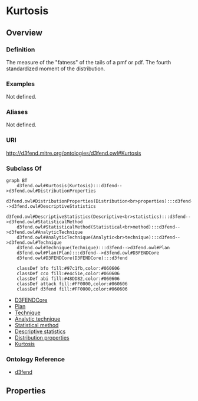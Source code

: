 # Kurtosis

## Overview

### Definition
The measure of the "fatness" of the tails of a pmf or pdf. The fourth standardized moment of the distribution.

### Examples
Not defined.

### Aliases
Not defined.

### URI
http://d3fend.mitre.org/ontologies/d3fend.owl#Kurtosis

### Subclass Of
```mermaid
graph BT
    d3fend.owl#Kurtosis(Kurtosis):::d3fend-->d3fend.owl#DistributionProperties
    d3fend.owl#DistributionProperties(Distribution<br>properties):::d3fend-->d3fend.owl#DescriptiveStatistics
    d3fend.owl#DescriptiveStatistics(Descriptive<br>statistics):::d3fend-->d3fend.owl#StatisticalMethod
    d3fend.owl#StatisticalMethod(Statistical<br>method):::d3fend-->d3fend.owl#AnalyticTechnique
    d3fend.owl#AnalyticTechnique(Analytic<br>technique):::d3fend-->d3fend.owl#Technique
    d3fend.owl#Technique(Technique):::d3fend-->d3fend.owl#Plan
    d3fend.owl#Plan(Plan):::d3fend-->d3fend.owl#D3FENDCore
    d3fend.owl#D3FENDCore(D3FENDCore):::d3fend
    
    classDef bfo fill:#97c1fb,color:#060606
    classDef cco fill:#e4c51e,color:#060606
    classDef abi fill:#48DD82,color:#060606
    classDef attack fill:#FF0000,color:#060606
    classDef d3fend fill:#FF0000,color:#060606
```

- [D3FENDCore](/docs/ontology/reference/model/D3FENDCore/D3FENDCore.md)
- [Plan](/docs/ontology/reference/model/D3FENDCore/Plan/Plan.md)
- [Technique](/docs/ontology/reference/model/D3FENDCore/Plan/Technique/Technique.md)
- [Analytic technique](/docs/ontology/reference/model/D3FENDCore/Plan/Technique/Analytic%20technique/Analytic%20technique.md)
- [Statistical method](/docs/ontology/reference/model/D3FENDCore/Plan/Technique/Analytic%20technique/Statistical%20method/Statistical%20method.md)
- [Descriptive statistics](/docs/ontology/reference/model/D3FENDCore/Plan/Technique/Analytic%20technique/Statistical%20method/Descriptive%20statistics/Descriptive%20statistics.md)
- [Distribution properties](/docs/ontology/reference/model/D3FENDCore/Plan/Technique/Analytic%20technique/Statistical%20method/Descriptive%20statistics/Distribution%20properties/Distribution%20properties.md)
- [Kurtosis](/docs/ontology/reference/model/D3FENDCore/Plan/Technique/Analytic%20technique/Statistical%20method/Descriptive%20statistics/Distribution%20properties/Kurtosis/Kurtosis.md)


### Ontology Reference
- [d3fend](http://d3fend.mitre.org/ontologies/d3fend.owl#)

## Properties
